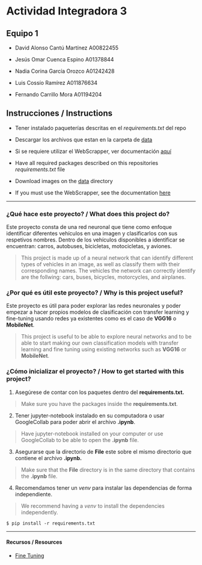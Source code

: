 # Actividad Integradora 3
## Equipo 1
- David Alonso Cantú Martínez   A00822455

- Jesús Omar Cuenca Espino      A01378844

- Nadia Corina García Orozco    A01242428

- Luis Cossío Ramírez           A011876634

- Fernando Carrillo Mora        A01194204

## Instrucciones / Instructions

- Tener instalado paqueterías descritas en el *requirements.txt* del repo
- Descargar los archivos que estan en la carpeta de [data](https://github.com/ncgo/VisionPorComputadora/tree/main/Actividad3/data)
- Si se requiere utilizar el WebScrapper, ver documentación [aquí](https://github.com/ncgo/VisionPorComputadora/blob/main/Actividad2/readme.md)

- Have all required packages described on this repositories *requirements.txt* file
- Download images on the [data](https://github.com/ncgo/VisionPorComputadora/tree/main/Actividad3/data) directory
- If you must use the WebScrapper, see the documentation [here](https://github.com/ncgo/VisionPorComputadora/blob/main/Actividad2/readme.md)

---

### ¿Qué hace este proyecto? / What does this project do?
Este proyecto consta de una red neuronal que tiene como enfoque identificar diferentes vehículos en una imagen y clasificarlos con sus respetivos nombres. Dentro de los vehículos disponibles a identificar se encuentran: carros, autobuses, bicicletas, motocicletas, y aviones.
> This project is made up of a neural network that can identify different types of vehicles in an image, as well as classify them with their corresponding names. The vehicles the network can correctly identify are the follwing: cars, buses, bicycles, motorcycles, and airplanes.

### ¿Por qué es útil este proyecto? / Why is this project useful?
Este proyecto es útil para poder explorar las redes neuronales y poder empezar a hacer propios modelos de clasificación con transfer learning y fine-tuning usando redes ya existentes como es el caso de **VGG16** o **MobileNet**.
> This project is useful to be able to explore neural networks and to be able to start making our own classification models with transfer learning and fine tuning using existing networks such as **VGG16** or **MobileNet**.

### ¿Cómo inicializar el proyecto? / How to get started with this project?
1. Asegúrese de contar con los paquetes dentro del **requirements.txt.** 
> Make sure you have the packages inside the **requirements.txt**.

2. Tener jupyter-notebook instalado en su computadora o usar GoogleCollab para poder abrir el archivo **.ipynb**. 
> Have jupyter-notebook installed on your computer or use GoogleCollab to be able to open the **.ipynb** file.

3. Asegurarse que la directorio de **File** este sobre el mismo directorio que contiene el archivo **.ipynb.** 
> Make sure that the **File** directory is in the same directory that contains the **.ipynb** file.

4. Recomendamos tener un *venv* para instalar las dependencias de forma independiente. 
> We recommend having a *venv* to install the dependencies independently.

`$ pip install -r requirements.txt`


---

#### Recursos / Resources
- [Fine Tuning](https://www.youtube.com/watch?v=Zrt76AIbeh4)

